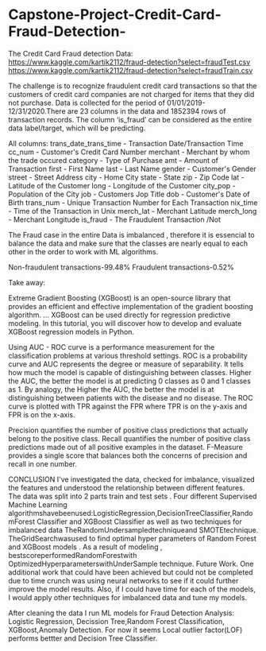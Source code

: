 # Capstone-Project-Credit-Card-Fraud-Detection-

The Credit Card Fraud detection Data:
https://www.kaggle.com/kartik2112/fraud-detection?select=fraudTest.csv
https://www.kaggle.com/kartik2112/fraud-detection?select=fraudTrain.csv

The challenge is to recognize fraudulent credit card transactions so that the customers of credit card companies are not charged for items that they did not purchase.
Data is collected for the period of 01/01/2019-12/31/2020.There are 23 columns in the data and 1852394 rows of transaction records. The column ‘is_fraud’ can be considered as the entire data label/target, which will be predicting.

All columns:
trans_date_trans_time - Transaction Date/Transaction Time
cc_num - Customer's Credit Card Number
merchant - Merchant by whom the trade occured
category - Type of Purchase
amt - Amount of Transaction
first - First Name
last - Last Name
gender - Customer's Gender
street - Street Address
city - Home City
state - State
zip - Zip Code
lat - Latitude of the Customer
long - Longitude of the Customer
city_pop - Population of the City
job - Customers Jop Title
dob - Customer's Date of Birth
trans_num - Unique Transaction Number for Each Transaction
nix_time - Time of the Transaction in Unix
merch_lat - Merchant Latitude
merch_long - Merchant Longitude
is_fraud - The Fraudulent Transaction /Not


The Fraud case in the entire Data is imbalanced , therefore it is essencial to balance the data and  make sure that the classes are nearly equal to each other in the order to work with ML algorithms.


Non-fraudulent transactions-99.48%
Fraudulent transactions-0.52%

Take away:


Extreme Gradient Boosting (XGBoost) is an open-source library that provides an efficient and effective implementation of the gradient boosting algorithm. ... XGBoost can be used directly for regression predictive modeling. In this tutorial, you will discover how to develop and evaluate XGBoost regression models in Python.

Using AUC - ROC curve is a performance measurement for the classification problems at various threshold settings. ROC is a probability curve and AUC represents the degree or measure of separability. It tells how much the model is capable of distinguishing between classes. Higher the AUC, the better the model is at predicting 0 classes as 0 and 1 classes as 1. By analogy, the Higher the AUC, the better the model is at distinguishing between patients with the disease and no disease.
The ROC curve is plotted with TPR against the FPR where TPR is on the y-axis and FPR is on the x-axis.

Precision quantifies the number of positive class predictions that actually belong to the positive class. Recall quantifies the number of positive class predictions made out of all positive examples in the dataset. F-Measure provides a single score that balances both the concerns of precision and recall in one number.



 CONCLUSION
I've investigated the data, checked for imbalance, visualized the features and understood the relationship between different features.
The data was split into 2 parts train and test sets . Four different Supervised Machine
Learning algorithmshavebeenused:LogisticRegression,DecisionTreeClassifier,RandomForest Classifier and XGBoost Classifier as well as two techniques for imbalanced
data TheRandomUndersampledtechniqueand SMOTEtechnique. TheGridSearchwasused to find optimal hyper parameters of Random Forest and XGBoost models . As a result of modeling , bestscoreperformedRandomForestwith OptimizedHyperparameterswithUnderSample technique.
Future Work.
One additional work that could have been achieved but could not be completed due to time crunch was using neural networks to see if it could further improve the model results. Also, if I could have time for each of the models, I would apply other techniques for imbalanced data and tune my models.


After cleaning the data I run ML models for Fraud Detection Analysis: Logistic Regression, Decission Tree,Random Forest Classification, XGBoost,Anomaly Detection. For now it seems Local outlier factor(LOF) performs bettter and Decision Tree Classifier.
